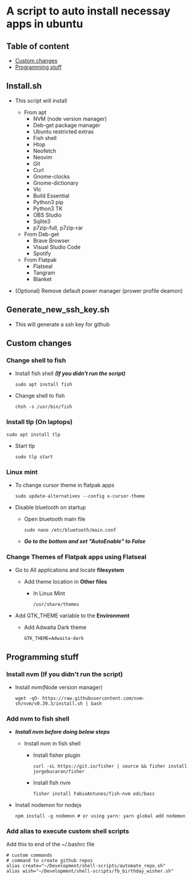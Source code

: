 # A script to auto install necessay apps in ubuntu

## Table of content
* [Custom changes](#custom-changes)
* [Programming stuff](#programming-stuff)

## Install.sh 
  - This script will install 
    - From apt
      - NVM (node version manager)
      - Deb-get package manager  
      - Ubuntu restricted extras
      - Fish shell
      - Htop
      - Neofetch
      - Neovim
      - Git
      - Curl
      - Gnome-clocks
      - Gnome-dictionary
      - Vlc
      - Build Essential
      - Python3 pip
      - Python3 TK
      - OBS Studio
      - Sqlite3
      - p7zip-full, p7zip-rar
     - From Deb-get
        - Brave Browser
        - Visual Studio Code
        - Spotify
     - From Flatpak
        - Flatseal
        - Tangram 
        - Blanket

  - (Optional) Remove default power manager (prower profile deamon) 

## Generate_new_ssh_key.sh
  - This will generate a ssh key for github
    
## Custom changes

### Change shell to fish
  
  - Install fish shell ***(If you didn't run the script)***
      ```
      sudo apt install fish
      ```
      
  - Change shell to fish
      ```
      chsh -s /usr/bin/fish
      ```
   
### Install tlp (On laptops)
  ```
  sudo apt install tlp
  ```
  
  - Start tlp
    ```
    sudo tlp start
    ```

### Linux mint  

  - To change cursor theme in flatpak apps
    ```
    sudo update-alternatives --config x-cursor-theme
    ```
    
  - Disable bluetooth on startup
    
    - Open bluetooth main file
      ```
      sudo nano /etc/bluetooth/main.conf
      ```
    
    - ***Go to the bottom and set "AutoEnable" to False***
    
### Change Themes of Flatpak apps using Flatseal 

  - Go to All applications and locate **filesystem**
    
    - Add theme location in **Other files**
    
      - In Linux Mint
        ```
        /usr/share/themes
        ```
  
  - Add GTK_THEME variable to the **Environment**
    
    - Add Adwaita Dark theme
      ```
      GTK_THEME=Adwaita-dark
      ```

## Programming stuff

### Install nvm (If you didn't run the script)

  - Install nvm(Node version manager)
    ```
    wget -qO- https://raw.githubusercontent.com/nvm-sh/nvm/v0.39.3/install.sh | bash  
    ```

### Add nvm to fish shell
  - ***Install nvm before doing below steps***
    
    - Install nvm in fish shell
      
      - Install fisher plugin
        ```
        curl -sL https://git.io/fisher | source && fisher install jorgebucaran/fisher
        ```
      - Install fish nvm
        ```
        fisher install FabioAntunes/fish-nvm edc/bass
        ```
 - Install nodemon for nodejs
   ```
   npm install -g nodemon # or using yarn: yarn global add nodemon
   ```
   
### Add alias to execute custom shell scripts
   Add this to end of the ~/.bashrc file
   ```
   # custom commands
   # command to create github repos
   alias create="~/Development/shell-scripts/automate_repo.sh"
   alias wish="~/Development/shell-scripts/fb_birthday_wisher.sh"
   ```

